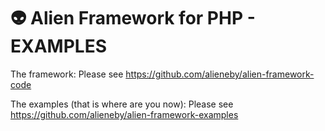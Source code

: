 # 👽 Alien Framework for PHP - EXAMPLES

The framework:
Please see https://github.com/alieneby/alien-framework-code

The examples (that is where are you now):
Please see https://github.com/alieneby/alien-framework-examples

